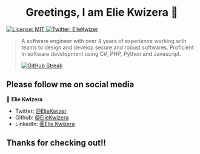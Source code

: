 <!--
**ElieKwizera/ElieKwizera** is a ✨ _special_ ✨ repository because its `README.md` (this file) appears on your GitHub profile.

Here are some ideas to get you started:

- 🔭 I’m currently working on ...
- 🌱 I’m currently learning Ethereum
- 👯 I’m looking to collaborate on ...
- 🤔 I’m looking for help with ...
- 💬 Ask me about ...
- 📫 How to reach me: ...
- 😄 Pronouns: ...
- ⚡ Fun fact: ...
-->
<h1 align="center">Greetings, I am  Elie Kwizera 👋</h1>
<p>
  <a href="#" target="_blank">
    <img alt="License: MIT" src="https://img.shields.io/badge/License-MIT-yellow.svg" />
  </a>
  <a href="https://twitter.com/ElieKwizer" target="_blank">
    <img alt="Twitter: ElieKwizer" src="https://img.shields.io/twitter/follow/ElieKwizer.svg?style=social" />
  </a>
</p>

> A software engineer with over 4 years of experience working with teams
to design and develop secure and robust softwares. Proficient in software
development using C#, PHP, Python and Javascript.
>
> [![GitHub Streak](https://streak-stats.demolab.com?user=ElieKwizera)](https://git.io/streak-stats)

## Please follow me on social media

👤 **Elie Kwizera**

* Twitter: [@ElieKwizer](https://twitter.com/ElieKwizer)
* Github: [@ElieKwizera](https://github.com/ElieKwizera)
* LinkedIn: [@Elie Kwizera](https://www.linkedin.com/in/elie-kwizera-292293179/)

## Thanks for checking out!!

       
